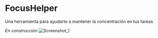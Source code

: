 # FocusHelper
Una herramienta para ayudarte a mantener la concentración en tus tareas

_En construcción_
![Screenshot_1](https://user-images.githubusercontent.com/85537653/183259931-05267aa0-fcd6-4fe6-8bbf-7fdec1613381.png)
